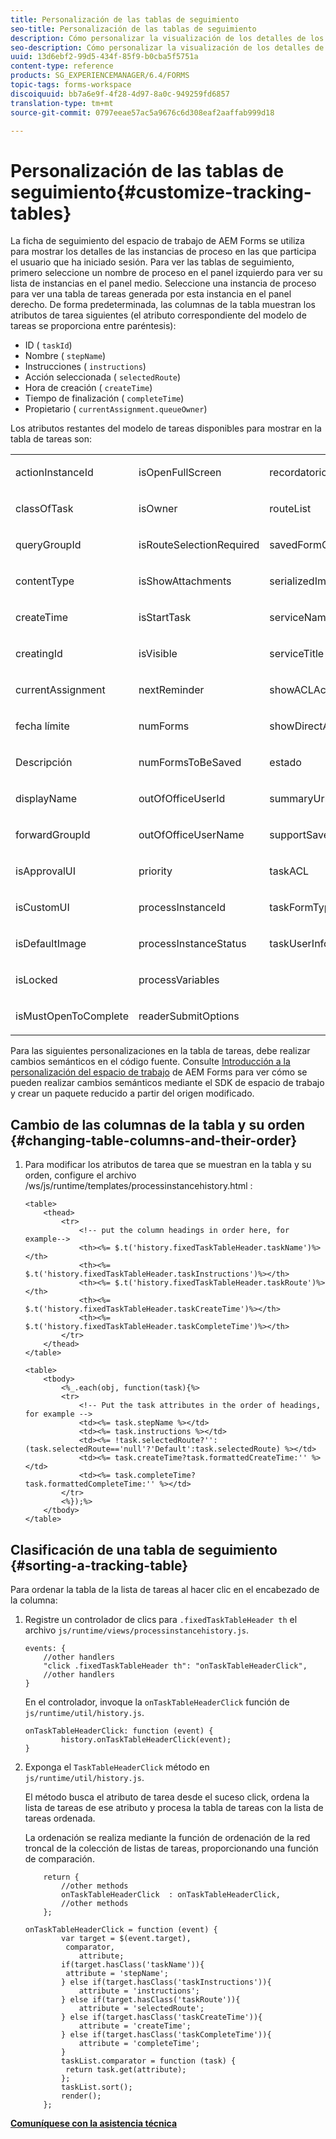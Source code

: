 ```yaml
---
title: Personalización de las tablas de seguimiento
seo-title: Personalización de las tablas de seguimiento
description: Cómo personalizar la visualización de los detalles de los procesos de usuario en la tabla de tareas que se muestra en la ficha de seguimiento del espacio de trabajo de AEM Forms.
seo-description: Cómo personalizar la visualización de los detalles de los procesos de usuario en la tabla de tareas que se muestra en la ficha de seguimiento del espacio de trabajo de AEM Forms.
uuid: 13d6ebf2-99d5-434f-85f9-b0cba5f5751a
content-type: reference
products: SG_EXPERIENCEMANAGER/6.4/FORMS
topic-tags: forms-workspace
discoiquuid: bb7a6e9f-4f28-4d97-8a0c-949259fd6857
translation-type: tm+mt
source-git-commit: 0797eeae57ac5a9676c6d308eaf2aaffab999d18

---
```



# Personalización de las tablas de seguimiento{#customize-tracking-tables}

La ficha de seguimiento del espacio de trabajo de AEM Forms se utiliza para mostrar los detalles de las instancias de proceso en las que participa el usuario que ha iniciado sesión. Para ver las tablas de seguimiento, primero seleccione un nombre de proceso en el panel izquierdo para ver su lista de instancias en el panel medio. Seleccione una instancia de proceso para ver una tabla de tareas generada por esta instancia en el panel derecho. De forma predeterminada, las columnas de la tabla muestran los atributos de tarea siguientes (el atributo correspondiente del modelo de tareas se proporciona entre paréntesis):

* ID ( `taskId`)
* Nombre ( `stepName`)
* Instrucciones ( `instructions`)
* Acción seleccionada ( `selectedRoute`)
* Hora de creación ( `createTime`)
* Tiempo de finalización ( `completeTime`)
* Propietario ( `currentAssignment.queueOwner`)

Los atributos restantes del modelo de tareas disponibles para mostrar en la tabla de tareas son:

<table> 
 <tbody> 
  <tr> 
   <td><p>actionInstanceId</p> </td> 
   <td><p>isOpenFullScreen</p> </td> 
   <td><p>recordatorioCount</p> </td> 
  </tr> 
  <tr> 
   <td><p>classOfTask</p> </td> 
   <td><p>isOwner</p> </td> 
   <td><p>routeList</p> </td> 
  </tr> 
  <tr> 
   <td><p>queryGroupId</p> </td> 
   <td><p>isRouteSelectionRequired</p> </td> 
   <td><p>savedFormCount</p> </td> 
  </tr> 
  <tr> 
   <td><p>contentType</p> </td> 
   <td><p>isShowAttachments</p> </td> 
   <td><p>serializedImageTicket</p> </td> 
  </tr> 
  <tr> 
   <td><p>createTime</p> </td> 
   <td><p>isStartTask</p> </td> 
   <td><p>serviceName</p> </td> 
  </tr> 
  <tr> 
   <td><p>creatingId</p> </td> 
   <td><p>isVisible</p> </td> 
   <td><p>serviceTitle</p> </td> 
  </tr> 
  <tr> 
   <td><p>currentAssignment</p> </td> 
   <td><p>nextReminder</p> </td> 
   <td><p>showACLActions</p> </td> 
  </tr> 
  <tr> 
   <td><p>fecha límite</p> </td> 
   <td><p>numForms</p> </td> 
   <td><p>showDirectActions</p> </td> 
  </tr> 
  <tr> 
   <td><p>Descripción</p> </td> 
   <td><p>numFormsToBeSaved</p> </td> 
   <td><p>estado</p> </td> 
  </tr> 
  <tr> 
   <td><p>displayName</p> </td> 
   <td><p>outOfOfficeUserId</p> </td> 
   <td><p>summaryUrl</p> </td> 
  </tr> 
  <tr> 
   <td><p>forwardGroupId</p> </td> 
   <td><p>outOfOfficeUserName</p> </td> 
   <td><p>supportSave</p> </td> 
  </tr> 
  <tr> 
   <td><p>isApprovalUI</p> </td> 
   <td><p>priority</p> </td> 
   <td><p>taskACL</p> </td> 
  </tr> 
  <tr> 
   <td><p>isCustomUI</p> </td> 
   <td><p>processInstanceId</p> </td> 
   <td><p>taskFormType</p> </td> 
  </tr> 
  <tr> 
   <td><p>isDefaultImage</p> </td> 
   <td><p>processInstanceStatus</p> </td> 
   <td><p>taskUserInfo</p> </td> 
  </tr> 
  <tr> 
   <td><p>isLocked</p> </td> 
   <td><p>processVariables</p> </td> 
   <td> </td> 
  </tr> 
  <tr> 
   <td><p>isMustOpenToComplete</p> </td> 
   <td><p>readerSubmitOptions</p> </td> 
   <td> </td> 
  </tr> 
 </tbody> 
</table>

Para las siguientes personalizaciones en la tabla de tareas, debe realizar cambios semánticos en el código fuente. Consulte [Introducción a la personalización del espacio de trabajo](/help/forms/using/introduction-customizing-html-workspace.md) de AEM Forms para ver cómo se pueden realizar cambios semánticos mediante el SDK de espacio de trabajo y crear un paquete reducido a partir del origen modificado.

## Cambio de las columnas de la tabla y su orden {#changing-table-columns-and-their-order}

1. Para modificar los atributos de tarea que se muestran en la tabla y su orden, configure el archivo /ws/js/runtime/templates/processinstancehistory.html :

   ```as3
   <table>
       <thead>
           <tr>
               <!-- put the column headings in order here, for example-->
               <th><%= $.t('history.fixedTaskTableHeader.taskName')%></th>
               <th><%= $.t('history.fixedTaskTableHeader.taskInstructions')%></th>
               <th><%= $.t('history.fixedTaskTableHeader.taskRoute')%></th>
               <th><%= $.t('history.fixedTaskTableHeader.taskCreateTime')%></th>
               <th><%= $.t('history.fixedTaskTableHeader.taskCompleteTime')%></th>
           </tr>
       </thead>
   </table>
   ```

   ```as3
   <table>
       <tbody>
           <%_.each(obj, function(task){%>
           <tr>
               <!-- Put the task attributes in the order of headings, for example -->
               <td><%= task.stepName %></td>
               <td><%= task.instructions %></td>
               <td><%= !task.selectedRoute?'':(task.selectedRoute=='null'?'Default':task.selectedRoute) %></td>
               <td><%= task.createTime?task.formattedCreateTime:'' %></td>
               <td><%= task.completeTime? task.formattedCompleteTime:'' %></td>
           </tr>
           <%});%>
       </tbody>
   </table>
   ```

## Clasificación de una tabla de seguimiento {#sorting-a-tracking-table}

Para ordenar la tabla de la lista de tareas al hacer clic en el encabezado de la columna:

1. Registre un controlador de clics para `.fixedTaskTableHeader th` el archivo `js/runtime/views/processinstancehistory.js`.

   ```as3
   events: {
       //other handlers
       "click .fixedTaskTableHeader th": "onTaskTableHeaderClick",
       //other handlers
   }
   ```

   En el controlador, invoque la `onTaskTableHeaderClick` función de `js/runtime/util/history.js`.

   ```as3
   onTaskTableHeaderClick: function (event) {
           history.onTaskTableHeaderClick(event);
   }
   ```

1. Exponga el `TaskTableHeaderClick` método en `js/runtime/util/history.js`.

   El método busca el atributo de tarea desde el suceso click, ordena la lista de tareas de ese atributo y procesa la tabla de tareas con la lista de tareas ordenada.

   La ordenación se realiza mediante la función de ordenación de la red troncal de la colección de listas de tareas, proporcionando una función de comparación.

   ```as3
       return {
           //other methods
           onTaskTableHeaderClick  : onTaskTableHeaderClick,
           //other methods
       };
   ```

   ```as3
   onTaskTableHeaderClick = function (event) {
           var target = $(event.target),
            comparator,
               attribute;
           if(target.hasClass('taskName')){
            attribute = 'stepName';
           } else if(target.hasClass('taskInstructions')){
               attribute = 'instructions'; 
           } else if(target.hasClass('taskRoute')){
               attribute = 'selectedRoute'; 
           } else if(target.hasClass('taskCreateTime')){
               attribute = 'createTime'; 
           } else if(target.hasClass('taskCompleteTime')){
               attribute = 'completeTime'; 
           }
           taskList.comparator = function (task) {
            return task.get(attribute);
           };
           taskList.sort();
           render();
       };
   ```

**[Comuníquese con la asistencia técnica](https://www.adobe.com/account/sign-in.supportportal.html)**
